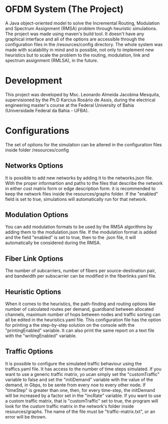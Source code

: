 # OFDM System (The Project)
A Java object-oriented model to solve the Incremental Routing, Modulation and Spectrum Assignment (RMSA) problem through heuristic simulations. The project was made using maven's build tool. It doesn't have any graphical interface and all of the options are accessible through the configuration files in the /resources/config directory. The whole system was made with scalability in mind and is possible, not only to implement new heuristics but to scale the problem to the routing, modulation, link and spectrum assignment (RMLSA), in the future.

# Development
This project was developed by Msc. Leonardo Almeida Jacobina Mesquita, supervisioned by the Ph.D Karcius Rosário de Assis, during the electrical engineering master's course at the Federal University of Bahia (Universidade Federal da Bahia - UFBA).

# Configurations

The set of options for the simulation can be altered in the configuration files inside folder /resources/config

## Networks Options

It is possible to add new networks by adding it to the networks.json file. With the proper informartion and paths to the files that describe the network in either cost matrix form or edge description form. it is recommended to keep the network files inside the resources/graphs folder. If the "enabled" field is set to true, simulations will automatically run for that network.

## Modulation Options

You can add modulation formats to be used by the RMSA algorithms by adding them to the modulation.json file. If the modulation format is added and the field "enabled" is set to true, then to the .json file, it will automatically be considered during the RMSA.

## Fiber Link Options

The number of subcarriers, number of fibers per source-destination pair, and bandwidth per subscarrier can be modified in the fiberlinks.yaml file.

## Heuristic Options

When it comes to the heuristics, the path-finding and routing options like number of calculated routes per demand, guardband between allocated channels, maximum number of hops between nodes and traffic sorting can all be edited in the heuristics.yaml file. This configuration file has the option for printing a the step-by-step solution on the console with the "printingEnabled" variable. It can also print the same report on a text file with the "writingEnabled" variable.

## Traffic Options

It is possible to configure the simulated traffic behaviour using the traffics.yaml file. It has access to the number of time steps simulated. If you want to use a generic traffic matrix, yo ucan simply set the "customTraffic" variable to false and set the "initiDemand" variable with the value of the demand, in Gbps, to be sente from every noe to every other node. If "timeStep" is greater than one, then, for every time-step, the initDemand will be increased by a factor set in the "incRate" variable. 
If you want to use a custom traffic matrix, that is "customTraffic" set to true, the program will look for the custom traffic matrix in the network's folder inside resources/graphs. The name of the file must be "traffic-matrix.txt", or an error will be thrown.


